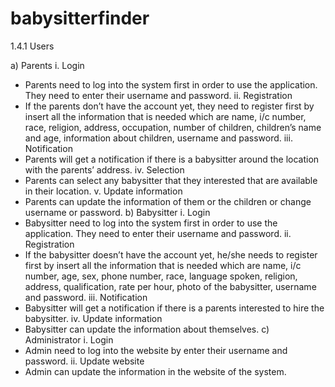 # babysitterfinder

1.4.1	Users

a)	Parents
i.	Login
-	Parents need to log into the system first in order to use the application. They need to enter their username and password.
ii.	Registration
-	If the parents don’t have the account yet, they need to register first by insert all the information that is needed which are name, i/c number, race, religion, address, occupation, number of children, children’s name and age, information about children, username and password.
iii.	Notification
-	Parents will get a notification if there is a babysitter around the location with the parents’ address.
iv.	Selection
-	Parents can select any babysitter that they interested that are available in their location.
v.	Update information
-	Parents can update the information of them or the children or change username or password.
b)	Babysitter
i.	Login
-	Babysitter need to log into the system first in order to use the application. They need to enter their username and password.
ii.	Registration
-	If the babysitter doesn’t have the account yet, he/she needs to register first by insert all the information that is needed which are name, i/c number, age, sex, phone number, race, language spoken, religion, address, qualification, rate per hour, photo of the babysitter, username and password.
iii.	Notification
-	Babysitter will get a notification if there is a parents interested to hire the babysitter.
iv.	Update information
-	Babysitter can update the information about themselves.
c)	Administrator 
i.	Login
-	Admin need to log into the website by enter their username and password.
ii.	Update website
-	Admin can update the information in the website of the system.


